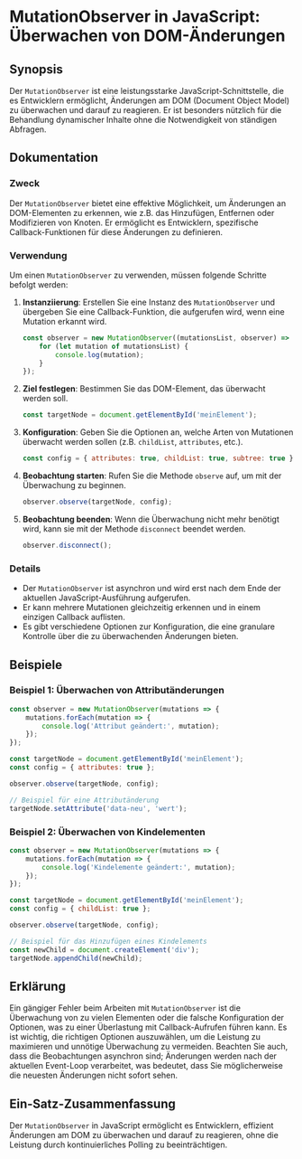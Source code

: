 <!--
Meta Description: # MutationObserver in JavaScript: Überwachen von DOM-Änderungen ## Synopsis Der `MutationObserver` ist eine leistungsstarke JavaScript-Schnittstelle, ...
Meta Keywords: die, mutationobserver, javascript, const, der
-->

# MutationObserver in JavaScript: Überwachen von DOM-Änderungen

## Synopsis
Der `MutationObserver` ist eine leistungsstarke JavaScript-Schnittstelle, die es Entwicklern ermöglicht, Änderungen am DOM (Document Object Model) zu überwachen und darauf zu reagieren. Er ist besonders nützlich für die Behandlung dynamischer Inhalte ohne die Notwendigkeit von ständigen Abfragen.

## Dokumentation
### Zweck
Der `MutationObserver` bietet eine effektive Möglichkeit, um Änderungen an DOM-Elementen zu erkennen, wie z.B. das Hinzufügen, Entfernen oder Modifizieren von Knoten. Er ermöglicht es Entwicklern, spezifische Callback-Funktionen für diese Änderungen zu definieren.

### Verwendung
Um einen `MutationObserver` zu verwenden, müssen folgende Schritte befolgt werden:

1. **Instanziierung**: Erstellen Sie eine Instanz des `MutationObserver` und übergeben Sie eine Callback-Funktion, die aufgerufen wird, wenn eine Mutation erkannt wird.

   ```javascript
   const observer = new MutationObserver((mutationsList, observer) => {
       for (let mutation of mutationsList) {
           console.log(mutation);
       }
   });
   ```

2. **Ziel festlegen**: Bestimmen Sie das DOM-Element, das überwacht werden soll.

   ```javascript
   const targetNode = document.getElementById('meinElement');
   ```

3. **Konfiguration**: Geben Sie die Optionen an, welche Arten von Mutationen überwacht werden sollen (z.B. `childList`, `attributes`, etc.).

   ```javascript
   const config = { attributes: true, childList: true, subtree: true };
   ```

4. **Beobachtung starten**: Rufen Sie die Methode `observe` auf, um mit der Überwachung zu beginnen.

   ```javascript
   observer.observe(targetNode, config);
   ```

5. **Beobachtung beenden**: Wenn die Überwachung nicht mehr benötigt wird, kann sie mit der Methode `disconnect` beendet werden.

   ```javascript
   observer.disconnect();
   ```

### Details
- Der `MutationObserver` ist asynchron und wird erst nach dem Ende der aktuellen JavaScript-Ausführung aufgerufen.
- Er kann mehrere Mutationen gleichzeitig erkennen und in einem einzigen Callback auflisten.
- Es gibt verschiedene Optionen zur Konfiguration, die eine granulare Kontrolle über die zu überwachenden Änderungen bieten.

## Beispiele
### Beispiel 1: Überwachen von Attributänderungen

```javascript
const observer = new MutationObserver(mutations => {
    mutations.forEach(mutation => {
        console.log('Attribut geändert:', mutation);
    });
});

const targetNode = document.getElementById('meinElement');
const config = { attributes: true };

observer.observe(targetNode, config);

// Beispiel für eine Attributänderung
targetNode.setAttribute('data-neu', 'wert');
```

### Beispiel 2: Überwachen von Kindelementen

```javascript
const observer = new MutationObserver(mutations => {
    mutations.forEach(mutation => {
        console.log('Kindelemente geändert:', mutation);
    });
});

const targetNode = document.getElementById('meinElement');
const config = { childList: true };

observer.observe(targetNode, config);

// Beispiel für das Hinzufügen eines Kindelements
const newChild = document.createElement('div');
targetNode.appendChild(newChild);
```

## Erklärung
Ein gängiger Fehler beim Arbeiten mit `MutationObserver` ist die Überwachung von zu vielen Elementen oder die falsche Konfiguration der Optionen, was zu einer Überlastung mit Callback-Aufrufen führen kann. Es ist wichtig, die richtigen Optionen auszuwählen, um die Leistung zu maximieren und unnötige Überwachung zu vermeiden. Beachten Sie auch, dass die Beobachtungen asynchron sind; Änderungen werden nach der aktuellen Event-Loop verarbeitet, was bedeutet, dass Sie möglicherweise die neuesten Änderungen nicht sofort sehen.

## Ein-Satz-Zusammenfassung
Der `MutationObserver` in JavaScript ermöglicht es Entwicklern, effizient Änderungen am DOM zu überwachen und darauf zu reagieren, ohne die Leistung durch kontinuierliches Polling zu beeinträchtigen.